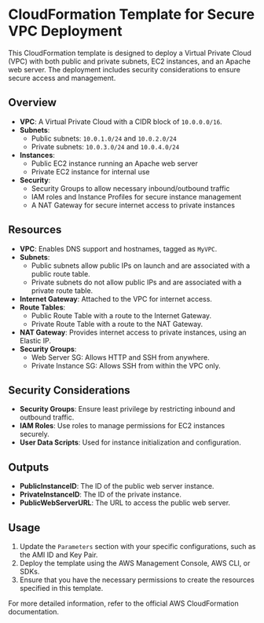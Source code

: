 # CloudFormation Template for Secure VPC Deployment

This CloudFormation template is designed to deploy a Virtual Private Cloud (VPC) with both public and private subnets, EC2 instances, and an Apache web server. The deployment includes security considerations to ensure secure access and management.

## Overview

- **VPC**: A Virtual Private Cloud with a CIDR block of `10.0.0.0/16`.
- **Subnets**: 
  - Public subnets: `10.0.1.0/24` and `10.0.2.0/24`
  - Private subnets: `10.0.3.0/24` and `10.0.4.0/24`
- **Instances**: 
  - Public EC2 instance running an Apache web server
  - Private EC2 instance for internal use
- **Security**: 
  - Security Groups to allow necessary inbound/outbound traffic
  - IAM roles and Instance Profiles for secure instance management
  - A NAT Gateway for secure internet access to private instances

## Resources

- **VPC**: Enables DNS support and hostnames, tagged as `MyVPC`.
- **Subnets**: 
  - Public subnets allow public IPs on launch and are associated with a public route table.
  - Private subnets do not allow public IPs and are associated with a private route table.
- **Internet Gateway**: Attached to the VPC for internet access.
- **Route Tables**: 
  - Public Route Table with a route to the Internet Gateway.
  - Private Route Table with a route to the NAT Gateway.
- **NAT Gateway**: Provides internet access to private instances, using an Elastic IP.
- **Security Groups**: 
  - Web Server SG: Allows HTTP and SSH from anywhere.
  - Private Instance SG: Allows SSH from within the VPC only.

## Security Considerations

- **Security Groups**: Ensure least privilege by restricting inbound and outbound traffic.
- **IAM Roles**: Use roles to manage permissions for EC2 instances securely.
- **User Data Scripts**: Used for instance initialization and configuration.

## Outputs

- **PublicInstanceID**: The ID of the public web server instance.
- **PrivateInstanceID**: The ID of the private instance.
- **PublicWebServerURL**: The URL to access the public web server.

## Usage

1. Update the `Parameters` section with your specific configurations, such as the AMI ID and Key Pair.
2. Deploy the template using the AWS Management Console, AWS CLI, or SDKs.
3. Ensure that you have the necessary permissions to create the resources specified in this template.

For more detailed information, refer to the official AWS CloudFormation documentation.


